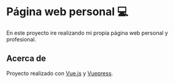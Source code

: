 # Página web personal 💻 

En este proyecto ire realizando mi propia página web personal y profesional.

## Acerca de

Proyecto realizado con [Vue.js](https://vuejs.org/) y [Vuepress](https://vuepress.vuejs.org).

